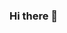 ### Hi there 👋

<!--
**Nitinkumar3399/Nitinkumar3399** is a ✨ _special_ ✨ repository because its `README.md` (this file) appears on your GitHub profile.

Here are some ideas to get you started:

- 🔭 **I’m currently studying in Netaji Subhas University of Technology.** 
- 🌱 I’m currently learning Android development.
- 👯 I’m looking to collaborate on Youtube
- 🤔 I’m looking for help with Machine Learning developers
- 💬 Ask me about on Web devlopement or any tech related stuff.
- 📫 How to reach me: [Twitter - @nitin_k33](https://twitter.com/nitin_k33) , [linkedin](https://www.linkedin.com/in/nitin-kumar-7a74411b2/)
- 😄 Pronouns: He/his.
- ⚡ Fun fact: I spent almost 12 hours listening songs everyday.

<img src = "https://github-readme-stats.vercel.app/api?username=Nitinkumar3399&&show_icons=true&title_color=ffffff&icon_color=bb2acf&text_color=daf7dc&bg_color=151515">
